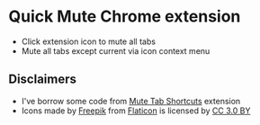 # Quick Mute Chrome extension

* Click extension icon to mute all tabs
* Mute all tabs except current via icon context menu

## Disclaimers

* I've borrow some code from [Mute Tab Shortcuts](https://github.com/danhp/mute-tab-chrome) extension
* Icons made by [Freepik](http://www.freepik.com/) from [Flaticon](https://www.flaticon.com/) is licensed by [CC 3.0 BY](http://creativecommons.org/licenses/by/3.0/)